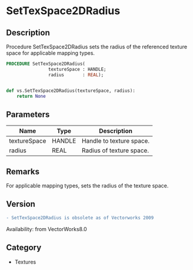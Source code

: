 # SetTexSpace2DRadius

## Description
Procedure SetTexSpace2DRadius sets the radius of the referenced texture space for applicable mapping types.

```pascal
PROCEDURE SetTexSpace2DRadius(
				textureSpace : HANDLE;
				radius       : REAL);
```

```python

def vs.SetTexSpace2DRadius(textureSpace, radius):
    return None
```

## Parameters
|Name|Type|Description|
|---|---|---|
|textureSpace|HANDLE|Handle to texture space.|
|radius|REAL|Radius of texture space.|

## Remarks
For applicable mapping types, sets the radius of the texture space.

## Version
```diff
- SetTexSpace2DRadius is obsolete as of Vectorworks 2009
```

Availability: from VectorWorks8.0
## Category
* Textures

